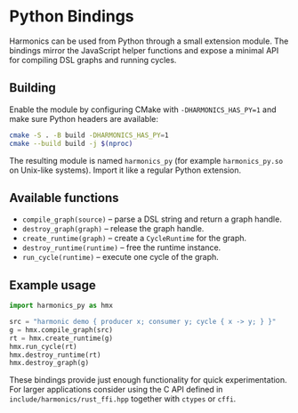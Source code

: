# Python Bindings

Harmonics can be used from Python through a small extension module. The bindings
mirror the JavaScript helper functions and expose a minimal API for compiling
DSL graphs and running cycles.

## Building

Enable the module by configuring CMake with `-DHARMONICS_HAS_PY=1` and make sure
Python headers are available:

```bash
cmake -S . -B build -DHARMONICS_HAS_PY=1
cmake --build build -j $(nproc)
```

The resulting module is named `harmonics_py` (for example `harmonics_py.so` on
Unix-like systems). Import it like a regular Python extension.

## Available functions

- `compile_graph(source)` – parse a DSL string and return a graph handle.
- `destroy_graph(graph)` – release the graph handle.
- `create_runtime(graph)` – create a `CycleRuntime` for the graph.
- `destroy_runtime(runtime)` – free the runtime instance.
- `run_cycle(runtime)` – execute one cycle of the graph.

## Example usage

```python
import harmonics_py as hmx

src = "harmonic demo { producer x; consumer y; cycle { x -> y; } }"
g = hmx.compile_graph(src)
rt = hmx.create_runtime(g)
hmx.run_cycle(rt)
hmx.destroy_runtime(rt)
hmx.destroy_graph(g)
```

These bindings provide just enough functionality for quick experimentation.
For larger applications consider using the C API defined in
`include/harmonics/rust_ffi.hpp` together with `ctypes` or `cffi`.
